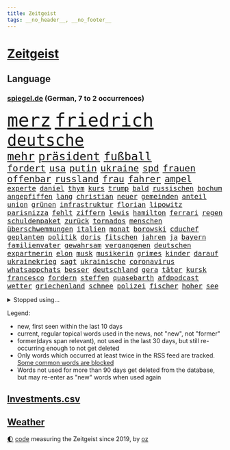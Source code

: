 ```yaml
---
title: Zeitgeist
tags: __no_header__, __no_footer__
---
```


# [Zeitgeist](https://oliz.io/zeitgeist/)

## Language

<h3><a href="https://www.spiegel.de" target="_blank">spiegel.de</a> (German, 7 to 2 occurrences)</h3>
<p style="font-family:monospace">
<span style="font-size:32pt"><a href="news_links.html#merz" class="current">merz</a></span>
<span style="font-size:32pt"><a href="news_links.html#friedrich" class="current">friedrich</a></span>
<br>
<span style="font-size:28pt"><a href="news_links.html#deutsche" class="current">deutsche</a></span>
<br>
<span style="font-size:20pt"><a href="news_links.html#mehr" class="current">mehr</a></span>
<span style="font-size:20pt"><a href="news_links.html#präsident" class="current">präsident</a></span>
<span style="font-size:20pt"><a href="news_links.html#fußball" class="current">fußball</a></span>
<br>
<span style="font-size:16pt"><a href="news_links.html#fordert" class="current">fordert</a></span>
<span style="font-size:16pt"><a href="news_links.html#usa" class="current">usa</a></span>
<span style="font-size:16pt"><a href="news_links.html#putin" class="current">putin</a></span>
<span style="font-size:16pt"><a href="news_links.html#ukraine" class="current">ukraine</a></span>
<span style="font-size:16pt"><a href="news_links.html#spd" class="current">spd</a></span>
<span style="font-size:16pt"><a href="news_links.html#frauen" class="current">frauen</a></span>
<span style="font-size:16pt"><a href="news_links.html#offenbar" class="current">offenbar</a></span>
<span style="font-size:16pt"><a href="news_links.html#russland" class="current">russland</a></span>
<span style="font-size:16pt"><a href="news_links.html#frau" class="current">frau</a></span>
<span style="font-size:16pt"><a href="news_links.html#fahrer" class="current">fahrer</a></span>
<span style="font-size:16pt"><a href="news_links.html#ampel" class="current">ampel</a></span>
<br>
<span style="font-size:12pt"><a href="news_links.html#experte" class="current">experte</a></span>
<span style="font-size:12pt"><a href="news_links.html#daniel" class="current">daniel</a></span>
<span style="font-size:12pt"><a href="news_links.html#thym" class="new">thym</a></span>
<span style="font-size:12pt"><a href="news_links.html#kurs" class="current">kurs</a></span>
<span style="font-size:12pt"><a href="news_links.html#trump" class="current">trump</a></span>
<span style="font-size:12pt"><a href="news_links.html#bald" class="current">bald</a></span>
<span style="font-size:12pt"><a href="news_links.html#russischen" class="current">russischen</a></span>
<span style="font-size:12pt"><a href="news_links.html#bochum" class="current">bochum</a></span>
<span style="font-size:12pt"><a href="news_links.html#angepfiffen" class="new">angepfiffen</a></span>
<span style="font-size:12pt"><a href="news_links.html#lang" class="current">lang</a></span>
<span style="font-size:12pt"><a href="news_links.html#christian" class="current">christian</a></span>
<span style="font-size:12pt"><a href="news_links.html#neuer" class="current">neuer</a></span>
<span style="font-size:12pt"><a href="news_links.html#gemeinden" class="current">gemeinden</a></span>
<span style="font-size:12pt"><a href="news_links.html#anteil" class="current">anteil</a></span>
<span style="font-size:12pt"><a href="news_links.html#union" class="current">union</a></span>
<span style="font-size:12pt"><a href="news_links.html#grünen" class="current">grünen</a></span>
<span style="font-size:12pt"><a href="news_links.html#infrastruktur" class="current">infrastruktur</a></span>
<span style="font-size:12pt"><a href="news_links.html#florian" class="current">florian</a></span>
<span style="font-size:12pt"><a href="news_links.html#lipowitz" class="new">lipowitz</a></span>
<span style="font-size:12pt"><a href="news_links.html#parisnizza" class="new">parisnizza</a></span>
<span style="font-size:12pt"><a href="news_links.html#fehlt" class="current">fehlt</a></span>
<span style="font-size:12pt"><a href="news_links.html#ziffern" class="new">ziffern</a></span>
<span style="font-size:12pt"><a href="news_links.html#lewis" class="current">lewis</a></span>
<span style="font-size:12pt"><a href="news_links.html#hamilton" class="current">hamilton</a></span>
<span style="font-size:12pt"><a href="news_links.html#ferrari" class="current">ferrari</a></span>
<span style="font-size:12pt"><a href="news_links.html#regen" class="current">regen</a></span>
<span style="font-size:12pt"><a href="news_links.html#schuldenpaket" class="new">schuldenpaket</a></span>
<span style="font-size:12pt"><a href="news_links.html#zurück" class="current">zurück</a></span>
<span style="font-size:12pt"><a href="news_links.html#tornados" class="current">tornados</a></span>
<span style="font-size:12pt"><a href="news_links.html#menschen" class="current">menschen</a></span>
<span style="font-size:12pt"><a href="news_links.html#überschwemmungen" class="current">überschwemmungen</a></span>
<span style="font-size:12pt"><a href="news_links.html#italien" class="current">italien</a></span>
<span style="font-size:12pt"><a href="news_links.html#monat" class="current">monat</a></span>
<span style="font-size:12pt"><a href="news_links.html#borowski" class="current">borowski</a></span>
<span style="font-size:12pt"><a href="news_links.html#cduchef" class="current">cduchef</a></span>
<span style="font-size:12pt"><a href="news_links.html#geplanten" class="current">geplanten</a></span>
<span style="font-size:12pt"><a href="news_links.html#politik" class="current">politik</a></span>
<span style="font-size:12pt"><a href="news_links.html#doris" class="current">doris</a></span>
<span style="font-size:12pt"><a href="news_links.html#fitschen" class="new">fitschen</a></span>
<span style="font-size:12pt"><a href="news_links.html#jahren" class="current">jahren</a></span>
<span style="font-size:12pt"><a href="news_links.html#ja" class="current">ja</a></span>
<span style="font-size:12pt"><a href="news_links.html#bayern" class="current">bayern</a></span>
<span style="font-size:12pt"><a href="news_links.html#familienvater" class="current">familienvater</a></span>
<span style="font-size:12pt"><a href="news_links.html#gewahrsam" class="new">gewahrsam</a></span>
<span style="font-size:12pt"><a href="news_links.html#vergangenen" class="current">vergangenen</a></span>
<span style="font-size:12pt"><a href="news_links.html#deutschen" class="current">deutschen</a></span>
<span style="font-size:12pt"><a href="news_links.html#expartnerin" class="current">expartnerin</a></span>
<span style="font-size:12pt"><a href="news_links.html#elon" class="current">elon</a></span>
<span style="font-size:12pt"><a href="news_links.html#musk" class="current">musk</a></span>
<span style="font-size:12pt"><a href="news_links.html#musikerin" class="new">musikerin</a></span>
<span style="font-size:12pt"><a href="news_links.html#grimes" class="current">grimes</a></span>
<span style="font-size:12pt"><a href="news_links.html#kinder" class="current">kinder</a></span>
<span style="font-size:12pt"><a href="news_links.html#darauf" class="current">darauf</a></span>
<span style="font-size:12pt"><a href="news_links.html#ukrainekrieg" class="current">ukrainekrieg</a></span>
<span style="font-size:12pt"><a href="news_links.html#sagt" class="current">sagt</a></span>
<span style="font-size:12pt"><a href="news_links.html#ukrainische" class="current">ukrainische</a></span>
<span style="font-size:12pt"><a href="news_links.html#coronavirus" class="current">coronavirus</a></span>
<span style="font-size:12pt"><a href="news_links.html#whatsappchats" class="new">whatsappchats</a></span>
<span style="font-size:12pt"><a href="news_links.html#besser" class="current">besser</a></span>
<span style="font-size:12pt"><a href="news_links.html#deutschland" class="current">deutschland</a></span>
<span style="font-size:12pt"><a href="news_links.html#gera" class="new">gera</a></span>
<span style="font-size:12pt"><a href="news_links.html#täter" class="current">täter</a></span>
<span style="font-size:12pt"><a href="news_links.html#kursk" class="current">kursk</a></span>
<span style="font-size:12pt"><a href="news_links.html#francesco" class="current">francesco</a></span>
<span style="font-size:12pt"><a href="news_links.html#fordern" class="current">fordern</a></span>
<span style="font-size:12pt"><a href="news_links.html#steffen" class="current">steffen</a></span>
<span style="font-size:12pt"><a href="news_links.html#quasebarth" class="new">quasebarth</a></span>
<span style="font-size:12pt"><a href="news_links.html#afdpodcast" class="new">afdpodcast</a></span>
<span style="font-size:12pt"><a href="news_links.html#wetter" class="current">wetter</a></span>
<span style="font-size:12pt"><a href="news_links.html#griechenland" class="current">griechenland</a></span>
<span style="font-size:12pt"><a href="news_links.html#schnee" class="current">schnee</a></span>
<span style="font-size:12pt"><a href="news_links.html#polizei" class="current">polizei</a></span>
<span style="font-size:12pt"><a href="news_links.html#fischer" class="current">fischer</a></span>
<span style="font-size:12pt"><a href="news_links.html#hoher" class="current">hoher</a></span>
<span style="font-size:12pt"><a href="news_links.html#see" class="current">see</a></span>
</p>
<details>
<summary>Stopped using...</summary>
<p class="former" style="font-size:12pt">
kino(1607) prüfung(1606) spuren(1606) 2015(1605) arsenal(1605) krankenhäuser(1605) depressionen(1604) geliefert(1604) rasant(1604) sexuelle(1604) digitalisierung(1603) hubschrauber(1603) persönliche(1603) polizist(1603) angeblichen(1602) bestreitet(1602) durchsetzen(1602) einstieg(1602) gefährlichen(1602) öfter(1602) gestohlen(1601) journalisten(1601) künstler(1601) reiche(1601) studierenden(1601) tieren(1601) freiheit(1600) londoner(1600) position(1600) rest(1600) schweigen(1600) tiefe(1600) verfügung(1600) aufstieg(1599) dadurch(1599) finanzminister(1599) fuß(1599) gerüchte(1599) material(1599) stärken(1599) stürzte(1599) untersagt(1599) berlins(1598) cristiano(1598) fleisch(1598) kritisierte(1598) mario(1598) ronaldo(1598) soziale(1598) teilnehmen(1598) verschärfen(1598) wartet(1598) kriminelle(1597) sinken(1597) autobahn(1596) berichte(1596) geschäfte(1596) keller(1596) missbrauch(1596) registriert(1596) standort(1596) untersuchen(1596) verabschiedet(1596) verfassungsschutz(1596) 2016(1595) besonderen(1595) langen(1595) leid(1595) tausenden(1595) veranstalter(1595) verschwunden(1595) vorher(1595) englischen(1594) hubertus(1593) trennt(1593) untersuchungsausschuss(1593) produktion(1592) südafrika(1592) 10(1591) finanziell(1591) offenen(1591) wende(1591) appell(1590) beinahe(1590) kommission(1590) stieg(1589) kevin(1585) organisation(1583) zerstören(1583) aufhalten(1581) richard(1581) uni(1581) gang(1580) schrecken(1579) vorgänger(1579) erfüllt(1577) erstochen(1575) heftiger(1575) produziert(1575) freiwillig(1572) museum(1570) stürzen(1569) unterdessen(1566) olympia(1565) schützt(1564) niedrig(1561) blinken(1539) lehrerin(1471) banken(1396) tricks(1347) adac(1346) gesund(1306) 120(1303) umkämpften(1287) spiegelkorrespondent(1246) worum(1244) ruhestand(1236) ampelregierung(1228) methode(1211) verteidiger(1208) luftwaffe(1206) airlines(1198) finnland(1177) klappt(1164) krim(1145) hinzu(1144) verkündete(1140) 2014(1121) kasse(1074) günstige(1066) überlebenden(1056) schlamm(1026) prinzessin(1019) suchte(1017) sinne(1007) jugendlicher(997) iii(996) andrew(989) maschine(989) profi(986) anlauf(979) antony(946) angespannt(942) äußerst(938) medizin(931) überreste(906) kontroverse(897) vaters(888) persönlichen(875) zweifeln(874) staatsanwalt(870) katze(868) desinformation(863) todesstrafe(846) jüdische(830) überlebende(825) nico(814) hauses(811) asylbewerber(803) rammt(799) vulkan(799) perfekten(798) traut(798) jung(785) rüstet(783) venedig(783) aussieht(781) vorfälle(780) ricarda(773) zwingt(773) flaschen(767) initiative(764) technologie(759) niederländischen(750) dennis(745) 150000(737) außergewöhnlich(734) radfahrer(727) rivalen(725) legalisierung(720) existenz(699) kader(699) italiener(689) deutlicher(684) hoeneß(677) massenhaft(675) ost(671) erstem(663) schief(658) zürich(651) neuwahlen(648) schlagabtausch(648) iphones(644) sächsischen(630) missstände(616) nahostkonflikt(594) metropole(582) schönste(581) staus(581) service(577) geprüft(572) instagrampost(565) chancenlos(561) negative(555) bein(554) trendwende(554) mary(550) 03(545) uswahl(539) suv(535) hymne(533) überraschte(526) fehlte(520) einander(519) mützenich(519) rolf(519) beschuldigt(515) hinterlässt(510) schenkt(510) stimmte(500) wütend(500) versagt(493) überraschende(493) 1990(487) bereiten(480) abfall(474) aussetzen(470) sprecherin(470) habecks(468) strengen(468) stellten(467) unterschätzt(467) haken(458) jacob(449) robbie(448) oberverwaltungsgericht(440) südosten(440) finanzen(439) straftäter(439) stuttgarter(438) erinnerung(437) notfall(435) playoffs(434) guardiola(432) umstrittenes(432) grande(430) haut(425) temu(422) on(419) gebrannt(416) pep(416) high(412) rast(412) passagier(411) b(408) jörg(404) beantragt(401) erfolgreichen(401) verwehrt(400) bestürzt(398) staub(391) spottet(390) elton(389) shein(389) 65jährige(388) hitlergruß(387) konkurrentin(387) lamar(387) herausforderer(386) kontroversen(380) verprügelt(378) fraglich(372) solches(372) verzögern(370) kehl(368) 17jähriger(367) gäbe(366) polizeibeamte(366) tasche(357) persönlichkeit(356) abtreibungen(355) fair(355) hochstapler(354) klagte(354) erfolgreicher(346) plastik(346) überlassen(342) haiti(341) langweilig(341) flüchtlingen(339) widmet(337) award(336) vielfach(336) schöne(335) slowakei(330) übergriffen(327) bewerbung(326) elektromobilität(326) bedrohen(325) brutale(324) unzulässig(324) arbeitszeit(323) motor(323) eurowings(321) akteure(314) polizistin(314) beeindruckt(312) relativ(311) fronten(310) normalität(308) entgeht(307) stahl(306) weltgrößten(302) grenzkontrollen(300) polarisierung(300) depression(296) kommentare(296) 28jährige(294) erdgas(293) parkplatz(293) geheiratet(292) amtsträger(291) schlacht(291) heiße(289) var(289) sportlerinnen(288) gewachsen(285) heimspiel(285) reus(284) vogelgrippe(284) verdachtsfall(282) azubis(281) wahlkämpfer(281) afrikanische(280) kendrick(279) m(278) wider(278) kfrage(274) münchens(271) regierungspartei(270) gemeint(265) kollegin(262) dinosaurier(257) existieren(257) ohr(255) unzufrieden(254) back(252) zuge(251) tiefpunkt(250) steuererleichterungen(249) vermummte(249) 24jähriger(248) basketballer(248) nationalhymne(248) aggressiven(246) dschungelcamp(246) gleichen(246) jemandem(246) heiratet(245) mac(245) konto(243) sichtbar(243) extremen(242) indonesischen(242) naomi(241) praktisch(241) neuartigen(240) fabian(239) galaxie(237) ariana(236) medikamente(236) usautobauer(233) abriss(232) wildnis(232) dates(231) schalteten(231) entgehen(230) starkem(229) erkunden(228) gefühlen(225) turnen(225) gere(222) existiert(221) bswchefin(220) lockt(219) zuversicht(219) vorgeschlagen(218) abbrechen(217) gewürgt(217) tony(217) 130(216) kater(216) samsung(216) abnehmspritzen(215) adele(213) personalie(213) diskurs(212) analysen(211) kanzlerkandidatur(210) telefoniert(209) nähert(208) philadelphia(207) mathias(205) melania(205) tönen(205) geschwächt(204) erfurt(203) feiertagen(203) junior(203) klappen(202) kickl(201) kriege(201) kurzen(201) britin(199) buchen(199) gestaltet(199) unbeliebten(198) äußere(198) roadtrip(197) misst(195) 29jährige(192) ausreise(192) pakt(192) davis(190) militante(189) vergangen(189) 1992(187) kurzzeitig(185) felipe(184) technischer(183) wahlempfehlung(183) grassiert(182) menschlichkeit(182) zurecht(182) borg(181) arne(180) benutzte(180) teilnehmenden(179) explizit(177) katastrophen(177) nutzlos(177) ausfuhren(176) geheimdienstes(176) globaler(175) bemerkbar(174) bergung(174) trost(174) cameron(173) florentina(173) holzinger(173) kopfverletzung(173) neuanfang(173) dortmunder(171) achtung(170) austritt(170) flüchtete(169) mönchengladbach(169) ten(169) prügelattacke(168) verbraucherzentrale(167) verhinderte(167) freigestellt(166) erreichte(164) teuersten(164) kabel(163) unschädlich(163) geldbeutel(162) gescheiterten(162) hakt(162) tiefer(162) washingtons(161) bundesrichter(160) differenzen(160) namibia(159) flexibilität(158) ableiten(157) eagles(157) lebensmittelpreise(157) lkwfahrer(157) quarterback(157) stoltenberg(157) cavallo(156) jim(156) regulierung(156) airpods(155) anton(155) bemerkung(155) betriebsratschefin(154) geworben(154) kohfeldt(154) miller(153) sparmaßnahmen(153) spiegelrecherchen(153) gewagt(152) psg(152) beeindruckend(151) gleichauf(151) kulturen(151) spaltet(151) radikales(150) verwandten(150) durchgehend(149) indigene(149) kreuzes(149) propalästinensischen(149) rockstar(149) aufsteiger(147) toiletten(147) voigt(147) zunahme(147) 550000(146) abos(146) anzeigen(146) renteneintrittsalter(146) diversität(145) beitragen(142) einmischung(142) monats(142) echter(141) pickup(140) dauer(139) minutenprotokoll(139) sexualisierte(139) ausgeliefert(138) gestützt(137) aktueller(136) first(136) geschadet(136) made(136) rentnerin(136) identifizieren(135) pete(135) weltmeisterschaft(135) antisemitischen(134) bryan(134) geforscht(133) holger(133) rendite(133) grünenchefs(132) ansichten(129) baseballprofi(129) bunkern(129) womit(129) klopfen(128) maler(128) bemängelt(127) bewirken(127) campbell(127) erkenntnissen(127) barrymore(126) drew(126) lachen(126) sportvorstand(126) zwecke(126) heizungsgesetz(125) kategorie(125) plädieren(125) zugausfälle(125) schwärmt(124) euch(123) importe(123) lebenszeichen(123) präsenz(123) reizgas(123) usverteidigungsminister(123) kanzlerpartei(122) fortan(121) okay(120) beleg(119) fdpvize(119) schubert(119) solar(118) ausgebaut(117) gefährdung(117) sklaverei(117) vertrauensfrage(117) floss(116) phasen(116) aufgeholt(115) bessert(115) auskommen(114) filmemacher(114) heutige(114) konzernchefs(114) neuerdings(114) selbstbestimmung(114) designierten(113) enormer(113) grenell(113) lilly(113) ukrainekriegs(113) chiefs(112) gigantische(112) zentral(112) aufrufen(111) fusion(111) gerhard(111) möge(111) bildet(110) nordkoreanische(110) asylantrag(109) scheideweg(109) skisport(109) verschenkt(109) sonntags(108) cocktails(106) linksextremisten(105) prorussischen(105) spagat(105) täglichen(105) ähneln(105) gespür(104) 16jährige(103) kurden(103) sendungen(103) verabreicht(103) badenwürttembergs(102) queeren(102) bundestagspräsidentin(101) jamshid(101) schulzeit(101) sharmahd(101) smartwatch(101) 2012(99) ampelbruch(99) göttlich(99) helena(99) solange(99) weitestgehend(99) altkanzler(98) gebäudes(98) neuerliche(98) platzen(98) aldi(97) behandeln(97) scharfer(97) süd(97) lupe(96) todd(96) gegeneinander(95) menschenrechtsorganisation(95) knappen(94) mitbringen(94) naturkatastrophen(93) kukies(92) personell(92) haynes(91) jurypräsident(91) superfood(91) versus(91) energiekonzerns(90) hegseth(90) tatortkommissar(90) verdienst(90) vorsorgen(90) ware(90) abgestellt(89) bafög(89) dramatischem(89) fischern(89) kunststück(89) leiten(89) minderheitsregierung(89) palästinenserstaat(89) rechtsradikalen(89) benötigte(88) senats(88) anfänglichen(87) ausfällen(87) gefängnissen(87) militärhubschrauber(87) missbrauchsskandal(87) personalentscheidungen(87) erinnerte(86) fpd(86) gaspreis(86) kosovo(86) missbrauchsvorwürfen(86) reitsport(86) säuglinge(86) vertrauten(86) zeitnah(86) ausgeschaltet(85) herausragenden(85) kraftstoff(85) krisenzeiten(85) loyale(85) shortcut(85) streaming(85) syriens(85) tattoos(85) 14000(84) angstzustände(84) einreißen(84) geduld(84) intensität(84) leavitt(84) sexualstraftat(84) angeschaut(83) content(83) künstlern(83) russian(83) ussängerin(83) beatrix(82) kabelschäden(82) porzellan(82) uhrzeit(82) ungerechte(82) arddokumentation(81) ed(81) erregte(81) kaufhaus(81) nachtwache(81) ostseekabel(81) sheeran(81) 250000(80) grausam(80) pentagonchef(80) wetterbedingungen(80) klimaschützern(79) migrationskurs(79) unterhält(79) verlauf(79) alpinen(78) disziplin(78) ergab(78) hunderttausend(78) mobilen(78) oeynhausen(78) plastikmüll(78) richenhagen(78) strafgerichtshofs(78) wenigstens(78) überführen(78) bankkunden(77) bewegungen(77) böses(77) darmstadts(77) høiby(77) tiefstand(77) unterschriften(77) drake(76) palliativarzt(76) spielers(76) bonn(75) detektive(75) grundsatz(75) nöte(75) referendariat(75) ladekabel(74) morddrohungen(74) soldat(74) tarifkonflikt(74) essstörung(73) katerina(73) klimaaktivisten(73) kranken(73) preisunterschied(73) drohungen(72) hostel(72) kannten(72) mitspielt(72) netflixserie(72) nationalsozialistische(71) pferdesport(71) präsidentenwahl(71) bescheinigt(70) engen(70) moskaus(70) preiserhöhungen(70) regeländerung(70) spanisch(70) spurensuche(70) zielte(70) überführung(70) ansprüchen(69) estland(69) freundliche(69) griechenlands(69) hongkong(69) jammern(69) kaltgestellt(69) lettland(69) netflixfilm(69) schaffe(69) tagelangen(69) verunglücken(69) 170(68) 930(68) beamter(68) halep(68) minsk(68) psychisch(68) rassistisches(68) rebellen(68) simona(68) skurrile(68) verbrennungsmotor(68) verzicht(68) amüsiert(67) atemprobleme(67) camp(67) grimm(67) pannen(67) jenen(66) levy(66) meißen(66) unverzügliche(66) abwenden(65) enttarnt(65) fasste(65) gelegen(65) irren(65) plagiate(65) souveränität(65) umstrittensten(65) druckmittel(64) franjo(64) grundrecht(64) haftanstalt(64) höhepunkte(64) kartoffel(64) kleinunternehmer(64) nervigen(64) schalker(64) standards(64) totschlags(64) unaufhaltsam(64) vorstandsvorsitzenden(64) blicke(63) halbinsel(63) kuchen(63) mr(63) parteispenden(63) stapft(63) dog(62) niedlich(62) pfefferspray(62) vernünftige(62) 42jähriger(61) aufständische(61) ausnutzen(61) einkommensschwache(61) gladbacher(61) grundnahrungsmittel(61) hirnblutung(61) lamborghini(61) schwerem(61) wunderkind(61) years(61) zauberer(61) ankündigungen(60) drucks(60) filmte(60) längsten(60) markenartikel(60) porzellanhersteller(60) reboot(60) registrierte(60) rosenthal(60) weigert(60) wichtel(60) annullierten(59) billiges(59) integriert(59) chips(58) exakt(58) menschenrechtsaktivisten(58) perfide(58) radar(58) übersetzer(58) aufzuholen(57) ausdrücklich(57) honda(57) nissan(57) rennfahrers(57) sbu(57) verlorenes(57) bayrou(56) françois(56) fußfessel(56) fürchteten(56) gastbeitrag(56) institut(56) lehre(56) nahegelegt(56) rau(56) umsetzbar(56) antisemitischer(55) gebühr(55) gestaltete(55) kundinnen(55) realitystar(55) dabeihaben(54) psychiatrie(54) zuschauenden(54) überseegebiet(54) erlangt(53) fahnden(53) farage(53) kerr(53) kindes(53) nigel(53) sexszenen(53) atmet(52) begehrte(52) bermuda(52) unterwerfen(52) alleingelassen(51) angestiegen(51) busunglück(51) enthalten(51) glücksgriff(51) kühlschrank(51) panda(51) urheber(51) wahlumfragen(51) ansätze(50) frauchen(50) kühne(50) ward(50) amts(49) bedeutete(49) entpuppte(49) enttäuschte(49) essstörungen(49) hauch(49) odermatt(49) plagt(49) regulären(49) spüre(49) direktkandidat(48) gruppenvergewaltigungen(48) smarter(48) winterwahlkampf(48) fico(47) schimpfwort(47) schlüsselspieler(47) slowakischen(47) beantwortet(46) geheimtipps(46) gewicht(46) radwege(46) wetterlage(46) wintersportler(46) ablenkung(45) anker(45) beschämend(45) cruz(45) flasche(45) flugzeugabsturz(45) neunzigerjahren(45) verdeckt(45) wundersprit(45) 240(44) beispiele(44) bewerbungen(44) bluttat(44) handelsblatt(44) schulter(44) vergiftete(44) wandelt(44) burnout(43) pankow(43) sammler(43) schafften(43) titelchancen(43) titelrennen(43) tätlichen(43) verkehrt(43) wiederherstellung(43) air(42) freistellung(42) gleichstellung(42) sexleben(42) süßigkeiten(42) enkeln(41) großartig(41) landesweite(41) sensationell(41) argyle(40) cessna(40) plymouth(40) predigt(40) summers(40) tempolimit(40) weltall(40) zweitligaschlusslicht(40) alkoholfreie(39) halte(39) heimsieg(39) schwindet(39) sozialwohnungen(39) strahlen(39) atomkraftwerke(38) festen(38) interessanter(38) kreuzte(38) unterschätzte(38) verlässlich(38) 77jähriger(37) bedingt(37) betrachten(37) eifel(37) paypal(37) spiegelleser(37) stau(37) äthiopien(37) 22000(36) gedenkort(36) isabel(36) juristen(36) pulver(36) raumfahrtbehörde(36) regisseurin(36) tödliches(36) ungeachtet(36) wahlkampfhelfer(36) werten(36) zensur(36) bundesagentur(35) cdugeneralsekretär(35) häuften(35) ritterstand(35) schwäche(35) usstars(35) abgemagert(34) halt(34) keinerlei(34) nowitzki(34) turnstützpunkt(34) weiterleben(34) zucht(34) ältester(34) forschungsgruppe(33) geldgeber(33) liebäugelt(33) rechnerisch(33) rechtspopulistische(33) verdoppeln(33) übereinander(33) diversitätsprogramme(32) exkanzler(32) ganzjährig(32) massenhafte(32) neunzigerjahre(32) prangte(32) preisen(32) stockinger(32) beteiligter(31) drinks(31) geiseldeal(31) geschäftliche(31) havertz(31) klimaneutral(31) pendeln(31) reese(31) skirennläufer(31) abgespielt(30) gehörten(30) medwedew(30) plagiiert(30) scheidenden(30) trainingsmethoden(30) wahlkampfthema(30) bundesligisten(29) bundesstraßen(29) fetzen(29) wahlforscher(29) gemüse(28) gleichzusetzen(28) lindsey(28) vonn(28) website(28) abgebissen(27) aneinandergeraten(27) aufzunehmen(27) hähnchenschenkel(27) jannis(27) zukünftig(27) ästhetik(27) republikanischen(26) annexion(25) außenhandel(25) bauunternehmen(25) dreifaltigkeit(25) einschaltquoten(25) kulturstätten(25) station(25) zwickau(25) fett(24) kroatien(24) puls(24) stahlindustrie(24) arktisinsel(23) auktion(23) freilassen(23) gasexplosion(23) hauptproblem(23) regisseurs(23) rückgängig(23) unabhängigen(23) allmen(22) nachvollziehen(22) onlinehandel(22) sammelklage(22) ungültig(22) vierbeiner(22) butler(21) diw(21) ernennung(21) gazageiseln(21) modebranche(21) mönch(21) optimistischer(21) palästina(21) randalieren(21) sequel(21) asylbewerberunterkunft(20) kühen(20) mühen(20) schulhof(20) erdoğanregierung(19) halbieren(19) israelhamaskrieg(19) 81jähriger(18) bequem(18) erfreut(18) verpackungssteuer(18) weile(18) 60000(17) gipfels(17) markanten(17) auftraggeber(16) euregeln(16) geniale(16) kontern(16) körperlich(16) spdpolitikers(16) weltranglistenerste(16) 33jährige(15) geldhaus(15) kreativen(15) lehramtsstudentin(15) skifahrerin(15) tulpen(15) debütiert(14) extremismus(14) lützerath(14) publik(14) weitergegeben(14) detailliert(13) eigentor(13) fingerabdrücke(13) gascón(13) institutionen(13) karla(13) leni(13) markiert(13) sofía(13) verstrickt(13) vorgängerregierung(13) abpfiff(12) aufschwung(12) brandstifter(12) fernsehdebatte(12) gönner(12) kanzleramtschef(12) millionenstadt(12) niger(12) terrorangriff(12) untergebracht(12) abramowitsch(11) erlaubte(11) milieu(11) mona(11) nützt(11) oligarch(11) sicherheitsfreigabe(11) verfolgter(11) zerreißen(11)
</p>
</details>
<p>Legend:
<ul>
<li><span class="new">new</span>, first seen within the last 10 days</li>
<li><span class="current">current</span>, regular topical words used in the news, not "new", not "former"</li>
<li><span class="former">former(days span relevant)</span>, not used in the last 30 days, but still re-occurring enough to not get deleted</li>
<li>Only words which occurred at least twice in the RSS feed are tracked. <a href="language/filters.py">Some common words are blocked</a></li>
<li>Words not used for more than 90 days get deleted from the database, but may re-enter as "new" words when used again</li>
</ul>
</p>

## [Investments](investments.html)[.csv](investments.csv)

## [Weather](weather.html)

<footer>
<a href="javascript:toggleTheme()" class="nav">🌓</a>
<a href="https://github.com/ooz/zeitgeist">code</a> measuring the Zeitgeist since 2019, by <a href="https://oliz.io">oz</a>
</footer>
